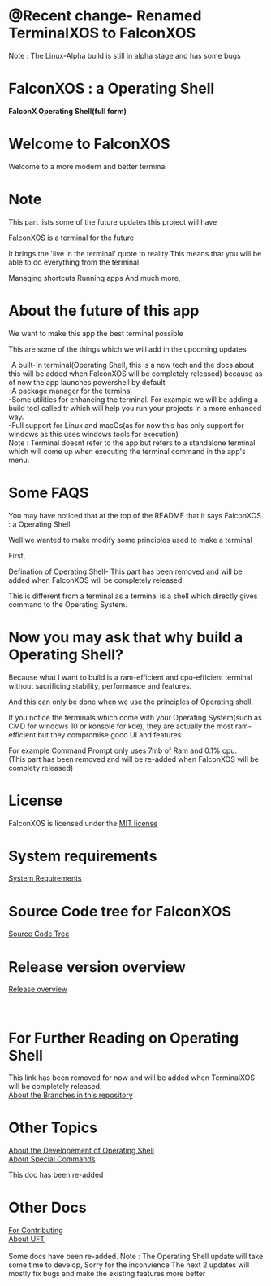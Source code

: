 # <b>@Recent change- Renamed TerminalXOS to FalconXOS</b>

Note : The Linux-Alpha build is still in alpha stage and has some bugs

# FalconXOS : a Operating Shell
<b>FalconX Operating Shell(full form)</b>

# Welcome to FalconXOS

Welcome to a more modern and better terminal

# Note

This part lists some of the future updates this project will have


FalconXOS is a terminal for the future

It brings the 'live in the terminal' quote to reality
This means that you will be able to do everything from the terminal

Managing shortcuts
Running apps
And much more,


# About the future of this app

We want to make this app the best terminal possible

This are some of the things which we will add in the upcoming updates

-A built-In terminal(Operating Shell, this is a new tech and the docs about this will be added when FalconXOS will be completely released) because as of now the app launches powershell by default
<br>
-A package manager for the terminal
<br>
-Some utilities for enhancing the terminal. For example we will be adding a build tool called tr which will help you run your projects in a more enhanced way.
<br>
-Full support for Linux and macOs(as for now this has only support for windows as this uses windows tools for execution)
<br>
Note : Terminal doesnt refer to the app but refers to a standalone terminal which will come up when executing the terminal command in the app's menu.


# Some FAQS

You may have noticed that at the top of the README that it says FalconXOS : a Operating Shell

Well we wanted to make modify some principles used to make a terminal

First, 

Defination of Operating Shell-
This part has been removed and will be added when FalconXOS will be completely released.


This is different from a terminal as a terminal is a shell which directly gives command to the Operating System.

# Now you may ask that why build a Operating Shell?

Because what I want to build is a ram-efficient and cpu-efficient terminal without sacrificing stability, performance and features.

And this can only be done when we use the principles of Operating shell.


If you notice the terminals which come with your Operating System(such as CMD for windows 10 or konsole for kde), they are actually the most ram-efficient but they compromise good UI and features.


For example Command Prompt only uses 7mb of Ram and 0.1% cpu.
<br>
(This part has been removed and will be re-added when FalconXOS will be complety released)

# License

FalconXOS is licensed under the <a href="https://github.com/DaVikingMan/FalconXOS/blob/master/LICENSE">MIT license</a>

# System requirements

<a href="https://github.com/DaVikingMan/TerminalXOS/blob/Linux-Alpha/SystemRequirements.md">System Requirements</a>
<br>

# Source Code tree for FalconXOS

<a href="https://github.com/DaVikingMan/FalconXOS/blob/Linux-Alpha/SourceCodeTree.md">Source Code Tree</a>

# Release version overview
<a href="https://github.com/DaVikingMan/FalconXOS/blob/Linux-Alpha/Release.md">Release overview</a>

<br>


# For Further Reading on Operating Shell

This link has been removed for now and will be added when TerminalXOS will be completely released.
<br>
<a href="https://github.com/DaVikingMan/FalconXOS/blob/Linux-Alpha/BranchManagement.md">About the Branches in this repository</a>

# Other Topics

<a href="https://github.com/DaVikingMan/FalconXOS/blob/Linux-Alpha/Updates.md">About the Developement of Operating Shell</a>
<br>
<a href=https://github.com/DaVikingMan/FalconXOS/blob/Linux-Alpha/AboutSpecialCommands.md>About Special Commands</a><p>This doc has been re-added</p>

# Other Docs

<a href="https://github.com/DaVikingMan/FalconXOS/blob/Linux-Alpha/CONTRIBUTING.md">For Contributing</a>
<br>
<a href="https://github.com/DaVikingMan/FalconXOS/blob/Linux-Alpha/UFT.md">About UFT</a>
<br>
<br>
Some docs have been re-added.
Note : The Operating Shell update will take some time to develop,
Sorry for the inconvience
The next 2 updates will mostly fix bugs and make the existing features more better
